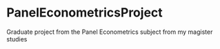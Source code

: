 # PanelEconometricsProject
Graduate project from the Panel Econometrics subject from my magister studies
